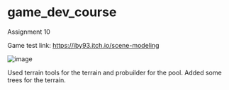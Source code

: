 # game_dev_course

Assignment 10

Game test link:
https://iby93.itch.io/scene-modeling

![image](https://user-images.githubusercontent.com/33149774/84192311-77d39400-aaa2-11ea-88e5-002f69574a82.png)

Used terrain tools for the terrain and probuilder for the pool. 
Added some trees for the terrain.

